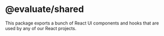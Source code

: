 # @evaluate/shared

This package exports a bunch of React UI components and hooks that are used by any of our React projects.
